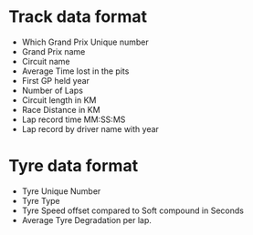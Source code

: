 # Track data format

- Which Grand Prix Unique number
- Grand Prix name
- Circuit name
- Average Time lost in the pits
- First GP held year
- Number of Laps
- Circuit length in KM
- Race Distance in KM
- Lap record time MM:SS:MS
- Lap record by driver name with year

# Tyre data format

- Tyre Unique Number
- Tyre Type
- Tyre Speed offset compared to Soft compound in Seconds
- Average Tyre Degradation per lap.
